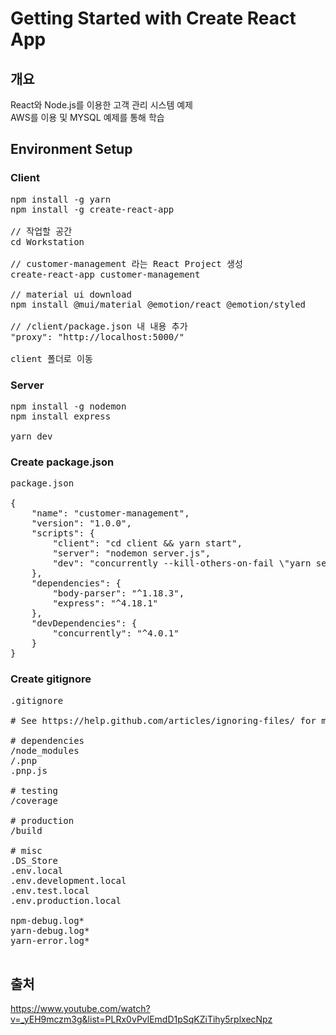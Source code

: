 # Getting Started with Create React App
## 개요
React와 Node.js를 이용한 고객 관리 시스템 예제
<br>
AWS를 이용 및 MYSQL 예제를 통해 학습

## Environment Setup
### Client
<pre>
npm install -g yarn
npm install -g create-react-app

// 작업할 공간
cd Workstation

// customer-management 라는 React Project 생성
create-react-app customer-management

// material ui download
npm install @mui/material @emotion/react @emotion/styled

// /client/package.json 내 내용 추가
"proxy": "http://localhost:5000/"

client 폴더로 이동
</pre>
### Server
<pre>
npm install -g nodemon
npm install express

yarn dev
</pre>

### Create package.json
<pre>
package.json

{
    "name": "customer-management",
    "version": "1.0.0",
    "scripts": {
        "client": "cd client && yarn start",
        "server": "nodemon server.js",
        "dev": "concurrently --kill-others-on-fail \"yarn server\" \"yarn client\""
    },
    "dependencies": {
        "body-parser": "^1.18.3",
        "express": "^4.18.1"
    },
    "devDependencies": {
        "concurrently": "^4.0.1"
    }
}
</pre>
### Create gitignore
<pre>
.gitignore

# See https://help.github.com/articles/ignoring-files/ for more about ignoring files.

# dependencies
/node_modules
/.pnp
.pnp.js

# testing
/coverage

# production
/build

# misc
.DS_Store
.env.local
.env.development.local
.env.test.local
.env.production.local

npm-debug.log*
yarn-debug.log*
yarn-error.log*

</pre>

</pre>

## 출처
https://www.youtube.com/watch?v=_yEH9mczm3g&list=PLRx0vPvlEmdD1pSqKZiTihy5rplxecNpz
